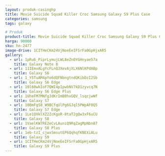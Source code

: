 ```yaml
---
layout: produk-casinghp
title: Movie Suicide Squad Killer Croc Samsung Galaxy S9 Plus Case
categories: samsung
tags: galaxy

# Produk
product-title: Movie Suicide Squad Killer Croc Samsung Galaxy S9 Plus Case
harga: 90000
sku: hn-2477
image-drive: 1CITHeCKm24VjNoeEeIFSrFa0GpHjxAR5
gallery:
  - url: 1pRu6_PiprLymujLWL8eZnOYGHnyae57a
    title: Galaxy Note 8
  - url: 11IEmvALgYcFLnQJXevAjXLX6NlKPdABp
    title: Galaxy S6
  - url: 1_Y5TuAM4pYo6dQFNbngtndQKibDzI2Sb
    title: Galaxy S6 Edge
  - url: 10l60wkIoF7QWI4pIpwbNV7kD1zyvcq7N
    title: Galaxy S6 Edge Plus
  - url: 1UheFM7MNfgJdKrImB0hvGQV_lsqcjwWf
    title: Galaxy S7
  - url: 10BmFgS8_W9BCfqUlPg6GJql5PWpAF0Q5
    title: Galaxy S7 Edge
  - url: 1Le1QVklXZ2ZcKgoR-0taT2gQw3xF6uCU
    title: Galaxy S8
  - url: 1VaelKW7RE2eCvLAuniQ9RqZagMpNbn87
    title: Galaxy S8 Plus
  - url: 1eb-tzI_cjwxSmsutEP6QqhqfKNEXiALu
    title: Galaxy S9
  - url: 1CITHeCKm24VjNoeEeIFSrFa0GpHjxAR5
    title: Galaxy S9 Plus
---
```

